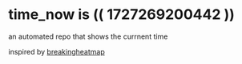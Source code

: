 # time_now is (( 1727269200442 ))

an automated repo that shows the currnent time

inspired by [breakingheatmap](https://github.com/breakingheatmap/breakingheatmap)